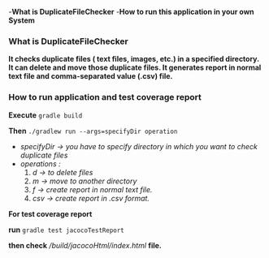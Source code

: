 -**What is DuplicateFileChecker**
-**How to run this application in your own System**

### What is DuplicateFileChecker
**It checks duplicate files ( text files, images, etc.) in a specified directory. It can delete and move those duplicate files. It generates report in normal text file and comma-separated value (.csv) file.**

### How to run application and test coverage report

 **Execute**
  `gradle build` 

 **Then**
 `./gradlew run --args=specifyDir operation`
 

  - *specifyDir -> you have to specify directory in which you want to check duplicate files*
  - *operations :*
    1) *d  -> to delete files*
    2) *m  -> move to another directory*
    3) *f  -> create report in normal text file.*
    4) *csv  -> create report in .csv format.*

**For test coverage report**

**run** 
`gradle test jacocoTestReport`

**then check**  */build/jacocoHtml/index.html*  **file.**	
